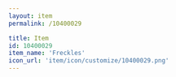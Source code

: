 ```yaml
---
layout: item
permalink: /10400029

title: Item
id: 10400029
item_name: 'Freckles'
icon_url: 'item/icon/customize/10400029.png'
---
```

